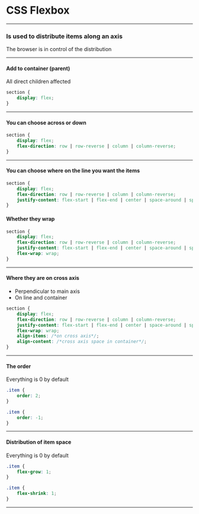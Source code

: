 # CSS Flexbox

---

### Is used to distribute items along an axis

The browser is in control of the distribution

---

#### Add to container (parent)

All direct children affected



```css
section {
    display: flex;
}
```


---

#### You can choose across or down



```css
section {
    display: flex;
    flex-direction: row | row-reverse | column | column-reverse;
}
```


---

#### You can choose where on the line you want the items



```css
section {
    display: flex;
    flex-direction: row | row-reverse | column | column-reverse;
    justify-content: flex-start | flex-end | center | space-around | space-between | space-evenly;
}
```


#### Whether they wrap



```css
section {
    display: flex;
    flex-direction: row | row-reverse | column | column-reverse;
    justify-content: flex-start | flex-end | center | space-around | space-between | space-evenly;
    flex-wrap: wrap;
}
```


---



#### Where they are on cross axis

- Perpendicular to main axis
- On line and container


```css
section {
    display: flex;
    flex-direction: row | row-reverse | column | column-reverse;
    justify-content: flex-start | flex-end | center | space-around | space-between | space-evenly;
    flex-wrap: wrap;
    align-items: /*on cross axis*/;
    align-content: /*cross axis space in container*/;
}
```


---



#### The order

Everything is 0 by default


```css
.item {
    order: 2;
}

.item {
    order: -1;
}
```


---



#### Distribution of item space

Everything is 0 by default


```css
.item {
    flex-grow: 1;
}

.item {
    flex-shrink: 1;
}
```


---
